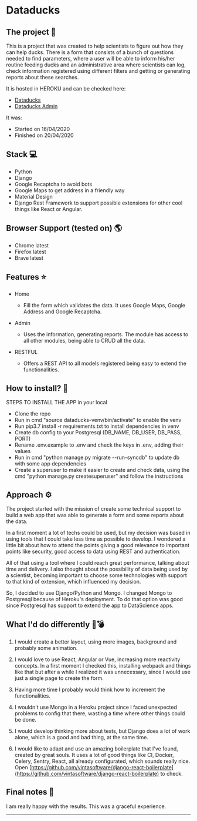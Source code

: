 Dataducks
===

## The project 🧙
This is a project that was created to help scientists to figure out how they can help ducks. There is a form that consists of a bunch of questions needed to find parameters, where a user will be able to inform his/her routine feeding ducks and an administrative area where scientists can log, check information registered using different filters and getting or generating reports about these searches.

It is hosted in HEROKU and can be checked here: 
* [Dataducks](https://demo-dataducks.herokuapp.com/)
* [Dataducks Admin](https://demo-dataducks.herokuapp.com/admin)

It was:
* Started on 16/04/2020
* Finished on 20/04/2020

## Stack 💻
* Python
* Django
* Google Recaptcha to avoid bots
* Google Maps to get address in a friendly way
* Material Design
* Django Rest Framework to support possible extensions for other cool things like React or Angular. 

## Browser Support (tested on) 🌎
* Chrome latest
* Firefox latest
* Brave latest

## Features ⭐️
* Home
  * Fill the form which validates the data. It uses Google Maps, Google Address and Google Recaptcha.
  
* Admin 
  * Uses the information, generating reports. The module has access to all other modules, being able to CRUD all the data.
  
* RESTFUL 
  * Offers a REST API to all models registered being easy to extend the functionalities. 

## How to install? 🔧
STEPS TO INSTALL THE APP in your local

- Clone the repo
- Run in cmd "source dataducks-venv/bin/activate" to enable the venv
- Run pip3.7 install -r requirements.txt to install dependencies in venv
- Create db config to your Postgresql (DB_NAME, DB_USER, DB_PASS, PORT)
- Rename .env.example to .env and check the keys in .env, adding their values
- Run in cmd "python manage.py migrate --run-syncdb" to update db with some app dependencies
- Create a superuser to make it easier to create and check data, using the cmd "python manage.py createsuperuser" and follow the instructions

## Approach ⚙️
The project started with the mission of create some technical support to build a web app that was able to generate a form and some reports about the data.

In a first moment a lot of techs could be used, but my decision was based in using tools that I could take less time as possible to develop. I wondered a little bit about how to attend the points giving a good relevance to important points like security, good access to data using REST and authentication. 

All of that using a tool where I could reach great performance, talking about time and delivery. I also thought about the possibility of data being used by a scientist, becoming important to choose some technologies with support to that kind of extension, which influenced my decision. 

So, I decided to use Django/Python and Mongo. I changed Mongo to Postgresql because of Heroku's deployment. To do that option was good since Postgresql has support to extend the app to DataScience apps. 

## What I'd do differently 🔮💣️
1. I would create a better layout, using more images, background and probably some animation.

2. I would love to use React, Angular or Vue, increasing more reactivity concepts. In a first moment I checked this, installing webpack and things like that but after a while I realized it was unnecessary, since I would use just a single page to create the form. 

3. Having more time I probably would think how to increment the functionalities. 

4. I wouldn't use Mongo in a Heroku project since I faced unexpected problems to config that there, wasting a time where other things could be done.

5. I would develop thinking more about tests, but Django does a lot of work alone, which is a good and bad thing, at the same time.

6. I would like to adapt and use an amazing boilerplate that I've found, created by great souls. It uses a lot of good things like CI, Docker, Celery, Sentry, React, all already configurated, which sounds really nice. Open [https://github.com/vintasoftware/django-react-boilerplate](https://github.com/vintasoftware/django-react-boilerplate) to check.

## Final notes 📔
I am really happy with the results. This was a graceful experience.

___

